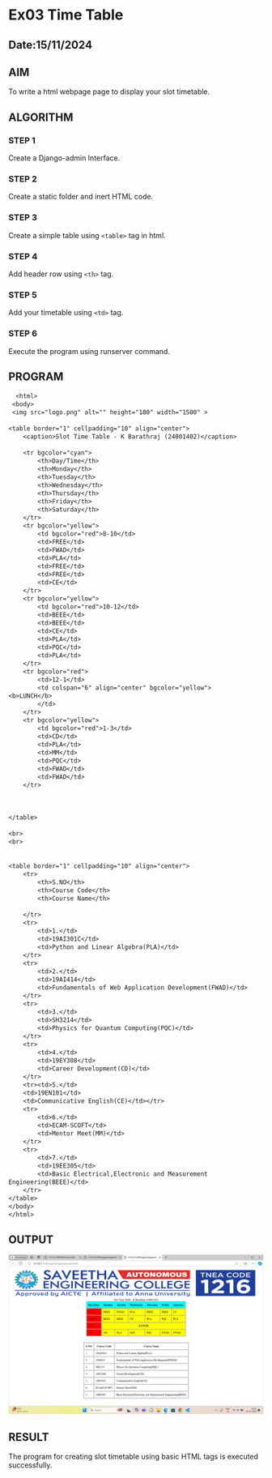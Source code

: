# Ex03 Time Table
## Date:15/11/2024

## AIM
To write a html webpage page to display your slot timetable.

## ALGORITHM
### STEP 1
Create a Django-admin Interface.

### STEP 2
Create a static folder and inert HTML code.

### STEP 3
Create a simple table using ```<table>``` tag in html.

### STEP 4
Add header row using ```<th>``` tag.

### STEP 5
Add your timetable using ```<td>``` tag.

### STEP 6
Execute the program using runserver command.

## PROGRAM
```
  <html>
 <body>
 <img src="logo.png" alt="" height="180" width="1500" >

<table border="1" cellpadding="10" align="center">
    <caption>Slot Time Table - K Barathraj (24001402)</caption>
    
    <tr bgcolor="cyan">
        <th>Day/Time</th>
        <th>Monday</th>
        <th>Tuesday</th>
        <th>Wednesday</th>
        <th>Thursday</th>
        <th>Friday</th>
        <th>Saturday</th>
    </tr>
    <tr bgcolor="yellow">
        <td bgcolor="red">8-10</td>
        <td>FREE</td>
        <td>FWAD</td>
        <td>PLA</td>
        <td>FREE</td>
        <td>FREE</td>
        <td>CE</td>
    </tr>
    <tr bgcolor="yellow">
        <td bgcolor="red">10-12</td>
        <td>BEEE</td>
        <td>BEEE</td>
        <td>CE</td>
        <td>PLA</td>
        <td>PQC</td>
        <td>PLA</td>
    </tr>
    <tr bgcolor="red">
        <td>12-1</td>
        <td colspan="6" align="center" bgcolor="yellow">           <b>LUNCH</b>
        </td>
    </tr>
    <tr bgcolor="yellow">
        <td bgcolor="red">1-3</td>
        <td>CD</td>
        <td>PLA</td>
        <td>MM</td>
        <td>PQC</td>
        <td>FWAD</td>
        <td>FWAD</td>
    </tr>
    
    

</table>

<br>
<br>


<table border="1" cellpadding="10" align="center">
    <tr>
        <th>S.NO</th>
        <th>Course Code</th>
        <th>Course Name</th>
        
    </tr>
    <tr>
        <td>1.</td>
        <td>19AI301C</td>
        <td>Python and Linear Algebra(PLA)</td>
    </tr>
    <tr>
        <td>2.</td>
        <td>19AI414</td>
        <td>Fundamentals of Web Application Development(FWAD)</td>
    </tr>
    <tr>
        <td>3.</td>
        <td>SH3214</td>
        <td>Physics for Quantum Computing(PQC)</td>
    </tr>
    <tr>
        <td>4.</td>
        <td>19EY308</td>
        <td>Career Development(CD)</td>
    </tr>
    <tr><td>5.</td>
    <td>19EN101</td>
    <td>Communicative English(CE)</td></tr>
    <tr>
        <td>6.</td>
        <td>ECAM-SCOFT</td>
        <td>Mentor Meet(MM)</td>
    </tr>
    <tr>
        <td>7.</td>
        <td>19EE305</td>
        <td>Basic Electrical,Electronic and Measurement Engineering(BEEE)</td>
    </tr>
</table>
</body>
</html>
```

## OUTPUT
![alt text](<Screenshot (6).png>)

## RESULT
The program for creating slot timetable using basic HTML tags is executed successfully.

